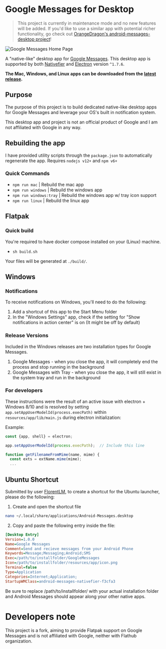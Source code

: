 # Google Messages for Desktop

> This project is currently in maintenance mode and no new features will be added. If you'd like to use a similar app with potential richer functionality, go check out [OrangeDragon's android-messages-desktop project](https://github.com/OrangeDrangon/android-messages-desktop)!

![Google Messages Home Page](https://i.imgur.com/OVKBkNY.png)

A "native-like" desktop app for [Google Messages](https://www.messagesfordesktop.com/). This desktop app is supported by both [Nativefier](https://github.com/jiahaog/nativefier) and [Electron](https://github.com/electron/electron) version `^1.7.6`.

**The Mac, Windows, and Linux apps can be downloaded from the [latest release](https://github.com/kelyvin/Google-Messages-For-Desktop/releases).**

## Purpose
The purpose of this project is to build dedicated native-like desktop apps for Google Messages and leverage your OS's built in notification system.

This desktop app and project is not an official product of Google and I am not affiliated with Google in any way.

## Rebuilding the app
I have provided utility scripts through the `package.json` to automatically regenerate the app. Requires `nodejs v12+` and `npm v6+`

### Quick Commands
- `npm run mac` | Rebuild the mac app
- `npm run windows` | Rebuild the windows app
- `npm run windows:tray` | Rebuild the windows app w/ tray icon support
- `npm run linux` | Rebuild the linux app

## Flatpak

### Quick build

You're required to have docker compose installed on your (Linux) machine.

 - `sh build.sh`

Your files will be generated at `./build/`.

## Windows

### Notifications
To receive notifications on Windows, you'll need to do the following:

1. Add a shortcut of this app to the Start Menu folder
2. In the "Windows Settings" app, check if the setting for "Show notifications in action center" is on (It might be off by default)

### Release Versions
Included in the Windows releases are two installation types for Google Messages.

1. Google Messages - when you close the app, it will completely end the process and stop running in the background
2. Google Messages with Tray - when you close the app, it will still exist in the system tray and run in the background

### For developers
These instructions were the result of an active issue with electron + Windows 8/10 and is resolved by setting `app.setAppUserModelId(process.execPath)` within `resources/app/lib/main.js` during electron initialization:

Example:

```javascript
const {app, shell} = electron;

app.setAppUserModelId(process.execPath);  // Include this line

function getFilenameFromMime(name, mime) {
  const exts = extName.mime(mime);
  ...
```

## Ubuntu Shortcut
Submitted by user [FlorentLM](https://github.com/kelyvin/Android-Messages-For-Desktop/issues/8), to create a shortcut for the Ubuntu launcher, please do the following:

1. Create and open the shortcut file
```bash
nano ~/.local/share/applications/Android-Messages.desktop
```

2. Copy and paste the following entry inside the file:

```ini
[Desktop Entry]
Version=1.0.0
Name=Google Messages
Comment=Send and recieve messages from your Android Phone
Keywords=Message;Messaging;Android;SMS
Exec=/path/to/installfolder/GoogleMessages
Icon=/path/to/installfolder/resources/app/icon.png
Terminal=false
Type=Application
Categories=Internet;Application;
StartupWMClass=android-messages-nativefier-f3cfa3
```

Be sure to replace /path/to/installfolder/ with your actual installation folder and Android Messages should appear along your other native apps.

# Developers note

This project is a fork, aiming to provide Flatpak support on Google Messages and is not affiliated with Google, neither with Flathub organization.
